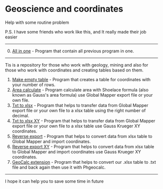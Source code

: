 # Geoscience and coordinates
Help with some routine problem

P.S. I have some friends who work like this, and It really made their job easier 

------

0. [All in one](https://github.com/Branhellward/Geoscience-and-coordinates/tree/main/All%20in%20one) - Program that contain all previous program in one.

------

Tis is a repository for those who work with geology, mining and also for those who work with coordinates and creating tables based on them.

1. [Make empty table](https://github.com/Branhellward/Geoscience-and-coordinates/tree/main/Make%20empty%20table) - Program that creates a table for coordinates with your number of rows.
2. [Area calculate](https://github.com/Branhellward/Geoscience-and-coordinates/tree/main/Area%20calculate) - Program calculate area with Shoelace formula (also known as Gauss's area formula) use Global Mapper export file or your own file.
3. [Txt to xlsx](https://github.com/Branhellward/Geoscience-and-coordinates/tree/main/Txt%20to%20Xlsx) - Program that helps to transfer data from Global Mapper export file or your own file to a xlsx table using the right number of decimal.
4. [Txt to xlsx XY](https://github.com/Branhellward/Geoscience-and-coordinates/tree/main/Txt%20to%20Xlsx%20XY) - Program that helps to transfer data from Global Mapper export file or your own file to a xlsx table use Gauss Krueger XY coordinates.
5. [Reverse export](https://github.com/Branhellward/Geoscience-and-coordinates/tree/main/Reverse%20export) - Program that helps to convert data from xlsx table to Global Mapper and import coordinates.
6. [Reverse export XY](https://github.com/Branhellward/Geoscience-and-coordinates/tree/main/Reverse%20export%20XY) - Program that helps to convert data from xlsx table to Global Mapper and import coordinates use Gauss Krueger XY coordinates.
7. [GeoCalc extension](https://github.com/Branhellward/Geoscience-and-coordinates/tree/main/GeoCalc%20extension) - Program that helps to convert our .xlsx table to .txt file and back again then use it with Phgeocalc.

------

I hope it can help you to save some time in future

